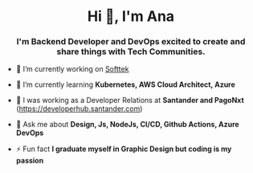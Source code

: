 <h1 align="center">Hi 👋, I'm Ana</h1>
<h3 align="center">I'm Backend Developer and DevOps excited to create and share things with Tech Communities.</h3>

- 🔭 I’m currently working on [Softtek](https://www.vectoritcgroup.com/)

- 🌱 I’m currently learning **Kubernetes, AWS Cloud Architect, Azure**

- 👯 I was working as a Developer Relations at **Santander and PagoNxt** (https://developerhub.santander.com)

- 💬 Ask me about **Design, Js, NodeJs, CI/CD, Github Actions, Azure DevOps**

- ⚡ Fun fact **I graduate myself in Graphic Design but coding is my passion**

